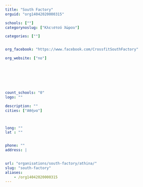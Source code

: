 ```yaml
---
title: "South Factory"
orguid: "org14042020000315"

schools: [""]
categorynoslug: ["Κλειστού Χώρου"]

categories: [""]


org_facebook: "https://www.facebook.com/CrossfitSouthFactory"

org_website: ["no"]







count_schools: "0"
logo: ""

description: ""
cities: ["Αθήνα"]



long: ""
lat : ""


phone: ""
address: |
    

url: "organisations/south-factory/athina/"
slug: "south-factory"
aliases:
    - /org14042020000315
---
```



